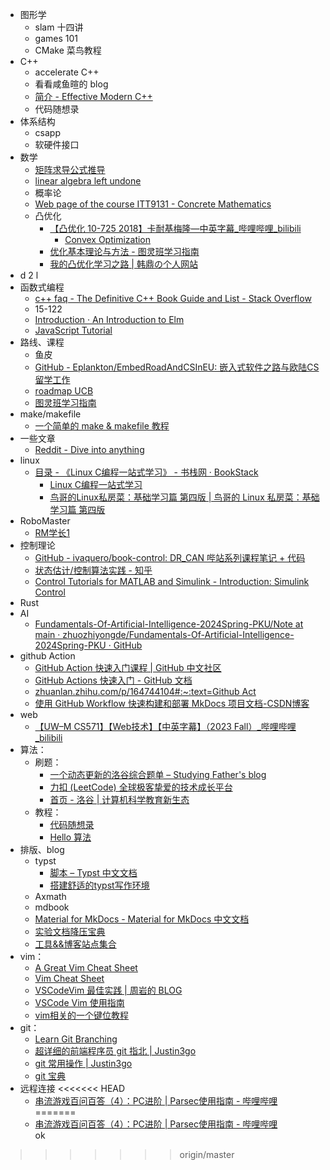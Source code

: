 - 图形学
	- slam 十四讲
	- games 101
	- CMake 菜鸟教程
- C++
	- accelerate C++
	- 看看咸鱼暄的 blog
	- [简介 - Effective Modern C++](https://cntransgroup.github.io/EffectiveModernCppChinese/)
	- 代码随想录
- 体系结构
	- csapp
	- 软硬件接口
- 数学
	- [矩阵求导公式推导](https://zhuanlan.zhihu.com/p/273729929)
	- [linear algebra left undone](https://github.com/yhwu-is/Linear-Algebra-Left-Undone)
	- 概率论
	- [Web page of the course ITT9131 - Concrete Mathematics](https://cs.ioc.ee/cm/)
	- 凸优化
		- [【凸优化 10-725 2018】卡耐基梅隆—中英字幕\_哔哩哔哩\_bilibili](https://www.bilibili.com/video/BV1NYHve9EdX)
			- [Convex Optimization](https://www.stat.cmu.edu/~ryantibs/convexopt/)
		- [优化基本理论与方法 - 图灵班学习指南](https://zju-turing.github.io/TuringCourses/major_basic/convex_optimization)
		- [我的凸优化学习之路 | 韩鼎の个人网站](https://deanhan.com/2018/01/17/convex/)
- d 2 l
- 函数式编程
	- [c++ faq - The Definitive C++ Book Guide and List - Stack Overflow](https://stackoverflow.com/questions/388242/the-definitive-c-book-guide-and-list)
	- 15-122
	- [Introduction · An Introduction to Elm](https://guide.elm-lang.org/)
	- [JavaScript Tutorial](https://www.w3schools.com/js/)
- 路线、课程
	- 鱼皮
	- [GitHub - Eplankton/EmbedRoadAndCSInEU: 嵌入式软件之路与欧陆CS留学工作](https://github.com/Eplankton/EmbedRoadAndCSInEU)
	- [roadmap UCB](https://hkn.eecs.berkeley.edu/courseguides)
	- [图灵班学习指南](https://zju-turing.github.io/TuringCourses/)
- make/makefile
	- [一个简单的 make & makefile 教程](https://zhuanlan.zhihu.com/p/92010728)
- 一些文章
	- [Reddit - Dive into anything](https://www.reddit.com/r/learnprogramming/wiki/faq/)
- linux
	- [目录 - 《Linux C编程一站式学习》 - 书栈网 · BookStack](https://www.bookstack.cn/read/linux-c/menu.md)
		- [Linux C编程一站式学习](https://akaedu.github.io/book/)
		- [鸟哥的Linux私房菜：基础学习篇 第四版 | 鸟哥的 Linux 私房菜：基础学习篇 第四版](https://wizardforcel.gitbooks.io/vbird-linux-basic-4e)
- RoboMaster
	- [RM学长1](https://www.zhihu.com/people/zengen-38)
- 控制理论
	- [GitHub - ivaquero/book-control: DR\_CAN 哔站系列课程笔记 + 代码](https://github.com/ivaquero/book-control)
	- [状态估计/控制算法实践 - 知乎](https://www.zhihu.com/column/c_1296379521394929664)
	- [Control Tutorials for MATLAB and Simulink - Introduction: Simulink Control](https://ctms.engin.umich.edu/CTMS/index.php?example=Introduction&section=SimulinkControl)
- Rust
- AI
	- [Fundamentals-Of-Artificial-Intelligence-2024Spring-PKU/Note at main · zhuozhiyongde/Fundamentals-Of-Artificial-Intelligence-2024Spring-PKU · GitHub](https://github.com/zhuozhiyongde/Fundamentals-Of-Artificial-Intelligence-2024Spring-PKU/blob/main/Note/)
- github Action
	- [GitHub Action 快速入门课程 | GitHub 中文社区](https://www.github-zh.com/getting-started/hello-github-actions)
	- [GitHub Actions 快速入门 - GitHub 文档](https://docs.github.com/zh/actions/writing-workflows/quickstart)
	- [zhuanlan.zhihu.com/p/164744104#:\~:text=Github Act](https://zhuanlan.zhihu.com/p/164744104#:~:text=Github%20Act)
	- [使用 GitHub Workflow 快速构建和部署 MkDocs 项目文档-CSDN博客](https://blog.csdn.net/li_yatao/article/details/141035509#:~:text=%E9%80%9A%E8%BF%87%E7%BC%96%E5%86%99%20Workf)
- web
	- [【UW–M CS571】【Web技术】【中英字幕】（2023 Fall）\_哔哩哔哩\_bilibili](https://www.bilibili.com/video/BV1vK421y7aY)
- 算法：
	- 刷题：
		- [一个动态更新的洛谷综合题单 – Studying Father's blog](https://studyingfather.com/archives/841)
		- [力扣 (LeetCode) 全球极客挚爱的技术成长平台](https://leetcode.cn/)
		- [首页 - 洛谷 | 计算机科学教育新生态](https://www.luogu.com.cn/)
	- 教程：
		- [代码随想录](https://programmercarl.com/)
		- [Hello 算法](https://www.hello-algo.com/)
- 排版、blog
	- typst
		- [脚本 – Typst 中文文档](https://typst-doc-cn.github.io/docs/reference/scripting)
		- [搭建舒适的typst写作环境](https://zhuanlan.zhihu.com/p/642509853)
	- Axmath
	- mdbook
	- [Material for MkDocs - Material for MkDocs 中文文档](https://mkdoc-material.llango.com/)
	- [实验文档降压宝典](https://hypotensor.tonycrane.cc/)
	- [工具&&博客站点集合](https://wangloo.github.io/posts/tools/useful_sites/)
- vim：
	- [A Great Vim Cheat Sheet](https://vimsheet.com/)
	- [Vim Cheat Sheet](https://vim.rtorr.com/lang/zh_cn)
	- [VSCodeVim 最佳实践 | 周岩的 BLOG](https://zhouyanlt.github.io/vim/2019/09/20/vscode-vim-best-practices.html)
	- [VSCode Vim 使用指南](https://hanzhen.wang/posts/vscode-vim)
	- [vim相关的一个键位教程](https://cworld.top/blog/vim-key)  
- git：
	- [Learn Git Branching](https://learngitbranching.js.org/?demo=&locale=zh_CN)
	- [超详细的前端程序员 git 指北 | Justin3go](https://justin3go.com/posts/2022/10/14%E8%B6%85%E8%AF%A6%E7%BB%86%E7%9A%84%E5%89%8D%E7%AB%AF%E7%A8%8B%E5%BA%8F%E5%91%98git%E6%8C%87%E5%8C%97)
	- [git 常用操作 | Justin3go](https://justin3go.com/posts/2022/02/04git%E5%B8%B8%E7%94%A8%E6%93%8D%E4%BD%9C)
	- [git 宝典](https://wangloo.github.io/posts/tools/git/git/)
- 远程连接
<<<<<<< HEAD
	- [串流游戏百问百答（4）：PC进阶 | Parsec使用指南 - 哔哩哔哩](https://www.bilibili.com/read/cv32334628)
=======
	- [串流游戏百问百答（4）：PC进阶 | Parsec使用指南 - 哔哩哔哩](https://www.bilibili.com/read/cv32334628)  
ok
>>>>>>> origin/master
